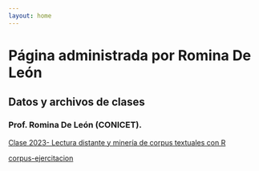 ```yaml
---
layout: home
---
```


# Página administrada por Romina De León

## Datos y archivos de clases
### Prof. Romina De León (CONICET).


[Clase 2023- Lectura distante y minería de corpus textuales con R](clase-2023.html)

[corpus-ejercitacion](https://github.com/rominicky/diplocssoc/raw/main/corpus_ej2.zip)